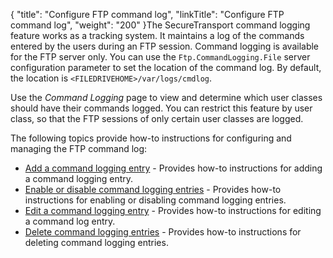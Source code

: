 {
    "title": "Configure FTP command log",
    "linkTitle": "Configure FTP command log",
    "weight": "200"
}The <span class="mc-variable axway_variables.Component_Short_Name variable">SecureTransport</span> command logging feature works as a tracking system. It maintains a log of the commands entered by the users during an FTP session. Command logging is available for the FTP server only. You can use the `Ftp.CommandLogging.File` server configuration parameter to set the location of the command log. By default, the location is `<FILEDRIVEHOME>/var/logs/cmdlog`.

Use the *Command Logging* page to view and determine which user classes should have their commands logged. You can restrict this feature by user class, so that the FTP sessions of only certain user classes are logged.

The following topics provide how-to instructions for configuring and managing the FTP command log:

-   <a href="t_st_add_command_logging_entry" class="MCXref xref">Add a command logging entry</a> - Provides how-to instructions for adding a command logging entry.
-   <a href="t_st_enable_disable_command_logging_entries" class="MCXref xref">Enable or disable command logging entries</a> - Provides how-to instructions for enabling or disabling command logging entries.
-   <a href="t_st_edit_command_logging_entry" class="MCXref xref">Edit a command logging entry</a> - Provides how-to instructions for editing a command log entry.
-   <a href="t_st_delete_command_logging_entries" class="MCXref xref">Delete command logging entries</a> - Provides how-to instructions for deleting command logging entries.
